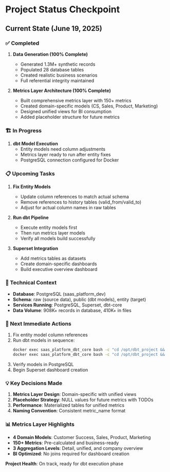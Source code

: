 # Project Status Checkpoint

## Current State (June 19, 2025)

### ✅ Completed

1. **Data Generation (100% Complete)**
   - Generated 1.3M+ synthetic records
   - Populated 28 database tables
   - Created realistic business scenarios
   - Full referential integrity maintained

2. **Metrics Layer Architecture (100% Complete)**
   - Built comprehensive metrics layer with 150+ metrics
   - Created domain-specific models (CS, Sales, Product, Marketing)
   - Designed unified views for BI consumption
   - Added placeholder structure for future metrics

### 🏗️ In Progress

1. **dbt Model Execution**
   - Entity models need column adjustments
   - Metrics layer ready to run after entity fixes
   - PostgreSQL connection configured for Docker

### 📋 Upcoming Tasks

1. **Fix Entity Models**
   - Update column references to match actual schema
   - Remove references to history tables (valid_from/valid_to)
   - Adjust for actual column names in raw tables

2. **Run dbt Pipeline**
   - Execute entity models first
   - Then run metrics layer models
   - Verify all models build successfully

3. **Superset Integration**
   - Add metrics tables as datasets
   - Create domain-specific dashboards
   - Build executive overview dashboard

### 🔧 Technical Context

- **Database**: PostgreSQL (saas_platform_dev)
- **Schema**: raw (source data), public (dbt models), entity (target)
- **Services Running**: PostgreSQL, Superset, dbt-core
- **Data Volume**: 908K+ records in database, 410K+ in files

### 🎯 Next Immediate Actions

1. Fix entity model column references
2. Run dbt models in sequence:
   ```bash
   docker exec saas_platform_dbt_core bash -c "cd /opt/dbt_project && dbt run --select +entity+ --profiles-dir ."
   docker exec saas_platform_dbt_core bash -c "cd /opt/dbt_project && dbt run --select +metrics+ --profiles-dir ."
   ```
3. Verify models in PostgreSQL
4. Begin Superset dashboard creation

### 💡 Key Decisions Made

1. **Metrics Layer Design**: Domain-specific with unified views
2. **Placeholder Strategy**: NULL values for future metrics with TODOs
3. **Performance**: Materialized tables for unified metrics
4. **Naming Convention**: Consistent metric_name format

### 📊 Metrics Layer Highlights

- **4 Domain Models**: Customer Success, Sales, Product, Marketing
- **150+ Metrics**: Pre-calculated and business-ready
- **3 Aggregation Levels**: Detail, unified, and company overview
- **BI Optimized**: No joins required for dashboard creation

**Project Health**: On track, ready for dbt execution phase